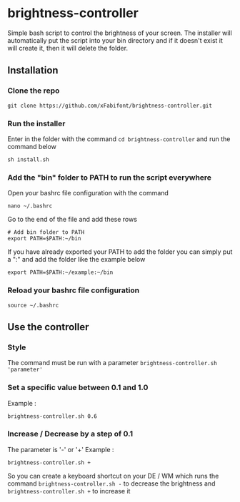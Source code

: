 # brightness-controller

Simple bash script to control the brightness of your screen.
The installer will automatically put the script into your bin directory and if it doesn't exist it will create it, then it will delete the folder.

## Installation

### Clone the repo

```
git clone https://github.com/xFabifont/brightness-controller.git
```

### Run the installer

Enter in the folder with the command ```cd brightness-controller``` and run the command below
```
sh install.sh
```

### Add the "bin" folder to PATH to run the script everywhere

Open your bashrc file configuration with the command

```
nano ~/.bashrc
```

Go to the end of the file and add these rows

```
# Add bin folder to PATH
export PATH=$PATH:~/bin
```

If you have already exported your PATH to add the folder you can simply put a ":" and add the folder like the example below

```
export PATH=$PATH:~/example:~/bin
```
### Reload your bashrc file configuration

```
source ~/.bashrc
```

## Use the controller

### Style

The command must be run with a parameter ```brightness-controller.sh 'parameter'``` 

### Set a specific value between 0.1 and 1.0

Example :
```
brightness-controller.sh 0.6
```
### Increase / Decrease by a step of 0.1

The parameter is '-' or '+'
Example : 
```
brightness-controller.sh +
```

So you can create a keyboard shortcut on your DE / WM which runs the command ```brightness-controller.sh -``` to decrease the brightness and ```brightness-controller.sh +``` to increase it
